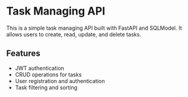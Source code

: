 # Task Managing API

This is a simple task managing API built with FastAPI and SQLModel. It allows users to create, read, update, and delete tasks.

## Features

- JWT authentication
- CRUD operations for tasks
- User registration and authentication
- Task filtering and sorting
